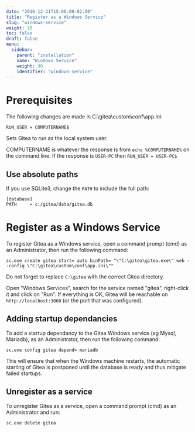 ```yaml
---
date: "2016-12-21T15:00:00-02:00"
title: "Register as a Windows Service"
slug: "windows-service"
weight: 10
toc: false
draft: false
menu:
  sidebar:
    parent: "installation"
    name: "Windows Service"
    weight: 30
    identifier: "windows-service"
---
```


# Prerequisites

The following changes are made in C:\gitea\custom\conf\app.ini:

```
RUN_USER = COMPUTERNAME$
```

Sets Gitea to run as the local system user.

COMPUTERNAME is whatever the response is from `echo %COMPUTERNAME%` on the command line. If the response is `USER-PC` then `RUN_USER = USER-PC$`

## Use absolute paths

If you use SQLite3, change the `PATH` to include the full path:

```
[database]
PATH     = c:/gitea/data/gitea.db
```

# Register as a Windows Service

To register Gitea as a Windows service, open a command prompt (cmd) as an Administrator,
then run the following command:

```
sc.exe create gitea start= auto binPath= "\"C:\gitea\gitea.exe\" web --config \"C:\gitea\custom\conf\app.ini\""
```

Do not forget to replace `C:\gitea` with the correct Gitea directory.

Open "Windows Services", search for the service named "gitea", right-click it and click on
"Run". If everything is OK, Gitea will be reachable on `http://localhost:3000` (or the port
that was configured).

## Adding startup dependancies

To add a startup dependancy to the Gitea Windows service (eg Mysql, Mariadb), as an Administrator, then run the following command:

```
sc.exe config gitea depend= mariadb
```

This will ensure that when the Windows machine restarts, the automatic starting of Gitea is postponed until the database is ready and thus mitigate failed startups.

## Unregister as a service

To unregister Gitea as a service, open a command prompt (cmd) as an Administrator and run:

```
sc.exe delete gitea
```
